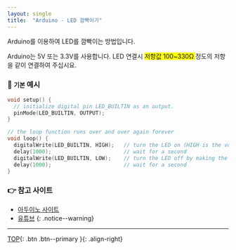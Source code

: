 ```yaml
---
layout: single
title:  "Arduino - LED 깜빡이기"
---
```


Arduino를 이용하여 LED를 깜빡이는 방법입니다.

Arduino는 5V 또는 3.3V를 사용합니다. LED 연결시 <span style="background-color:yellow">저항값 100~330Ω </span>
정도의 저항을 같이 연결하여 주십시요.

### 🔨 `기본` 예시 
```cpp
void setup() {
  // initialize digital pin LED_BUILTIN as an output.
  pinMode(LED_BUILTIN, OUTPUT);
}

// the loop function runs over and over again forever
void loop() {
  digitalWrite(LED_BUILTIN, HIGH);   // turn the LED on (HIGH is the voltage level)
  delay(1000);                       // wait for a second
  digitalWrite(LED_BUILTIN, LOW);    // turn the LED off by making the voltage LOW
  delay(1000);                       // wait for a second
}
```

### 👉 참고 사이트

- [아두이노 사이트](https://modoocode.com/66)
- [유튜브](https://www.inflearn.com/course/following-c/dashboard)
{: .notice--warning}



***
[TOP](#){: .btn .btn--primary }{: .align-right}
